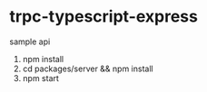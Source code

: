 # trpc-typescript-express
sample api

1. npm install
2. cd packages/server && npm install
3. npm start
